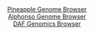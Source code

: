 <div id="Pineapple_Genome_Browser" align="center">
  <a href="https://igv.org/app/?sessionURL=blob:zZJda9swFIb_i6BjA8eW7NquDWWkbdqVNNua1Ek_KObEkR2tsuRKivNF_vu0srGbFZqLjYEupMORzvu.eraopUozKVCKfJeELiHIQXoulyOoG04_Q001SkvgmjpI0ZIqKgqK0i0qQRvIhlf25tyYRqeex0zTqUFU0tWBCzVspICldgtZe6eSc5hKBUYq7Z0oaKXHqrazpFNoGtfODtzQm4EBD3gzl0JLr6Giypf2vfxXKa.okDXN6wU37EVAbvVYjTO3hI_dyahbFFTrPl1fzo67_cvuOOhl9xfR6X325dMkiybvRqwSYBaKHo.hX_skrO7i2zg88E8uV9lJK64ueuY67h4EZ.96q4Ypqo9JTI6CMApxbKNhYkZX_5Nru9iezllydhNNo6Hfb3vwzL8t6vXXwcXN5mqw_KPvI7RzEJfFwpKAirmKU4KdAEdO6EedH1ty5GCc2HSUZCh9eHSQUVA82faHLTLrxvKCNH1evKDjIKlmVKG0k2AckyTxw8P4ECcJ2TlbtFD870V7ng2TGPtd34_yknFjYZ7lWjTaBSHctijdarNnlnhg8Dgb083wPEzu5rdFG2zq0XpggSJPr6TpIDv85QOt1bdo.ifcvUWIa6b7wtYbhNGwOh2bQ2OSTQ_z9YrNB01wfnb9ajz7RVNKVYOx_bZijz95a0ExEMYWWqbZlHFm1hObolyilPiBxRYVkkvLIVLV9D12sENC_OE3nsHucfcd">Pineapple Genome Browser</a>
</div>
<div id="Alphonso_Genome_Browser" align="center">
  <a href="https://igv.org/app/?sessionURL=blob:zZNdb5swFIb_i6VWm0TAhgIBqZpo0rRpun6kS9KmqpADBrwZm9kOSRrlv8.tNu1mlZqLTZN8gY_88Z6Hx1vQEqmo4CAGro18GyFgAVWJ1R2uG0aucE0UiAvMFLGAJAWRhGcExFtQYKXxZHxpdlZaNyp2HKqbTo15KWzl2bjGz4LjlbIzUTs9wRheCIm1kMo5kbgVDi3bzooscNPY5m7P9p0ca.xg1lSCK.E0hJfpypyX_iqlJeGiJmm9ZJq.BkhNHpMxtwv8KZndJVlGlBqRzTA_TkbDZOqdTuZnQW8.uT6fTYLZ4R0tOdZLSY5RNo8O3MH96OHLjOnbsQgvW3XgngzXD6ac9x8OvP7h6bqhkqhjFKKu5wc.fMFDeU7W_1PnZtA9uycRrprp1_s.eWa9z73u8HzcDv01vpmevtH3zgJMZEtjA8gqGcYIWh4MLN8NOi.fqGtBGBk6UlAQPz5ZQEucfTPLH7dAbxrjDFDk._JVHwsImRMJ4k4EYYiiyPWPwiMYRWhnbcFSsr.HdjAZRyF0E9cN0oIybYTOU8UbZWPO7TYr7PJ5T5b.6HbQ9yI0H1TTbnBxVtVGo.5JkHCWJ3.k6RoC5vLXH2hafU.mf.Lde4LYerGvbNHNlSGy1GHuselmdjFYmal5ZGf3il2P4c3Rm5D2A1QIWWNt1puKmf60rsWSYq5NoaWKLiijejMzLMUKxMj1jLwgE0wYG4EsFx.gBS3kw4._JfV2T7sf">Alphonso Genome Browser</a>
</div>


<div id="DAF_Genomics_Browser" align="center">
  <a href="https://igv.org/app/?sessionURL=blob:tZFra9swFIb_i6D95Jt8rQ1heGuyhGzt1swxtJRwasuxiGU5kpxLQ_77hNcx2Chj0IEkJM7lfXWeE9oRISlvUYJcCwcWxshAsub7BbCuITfAiERJBY0kBhKkIoK0BUHJCVUgFWR3n3RlrVQnE9suoTLXpOWMFtKSngWdKXmvaqJTTdcCBs.8hb20Cs50sgIbmq7mreQ2FAWR0nTsjrTr1R708TO2GlqSFesbRQfVlTahjZVWBdotbUty.IuR_6CsF32X5ot0qJ.T46wcpfNZuvTG2f3H8MN9djvNszC_XNB1C6oXZLQM8_mN46R9.fn9pFfeLtiyw4U7wd_0Qb9eeNeX40NHBZEjHOErLwgD7KOzgRpe9BoDKmqBE.wbkXtluL5vvlx1op6D4BQlD48GUgKKjU5_OCF17DQsJMm2H7gZiIuSCJSYseNEOI7dwI98J47x2TihXjRvTHOS3cWR46auG1pPwLR.RZthhFroz.Bbofyts97_imq.W_AgVHyTL5_i9fg2mH6ZTZ6P19Pt5hVMBnr1WxUXDJQO_Xi.QIFGqzHSql9UvPPj.Ts-">DAF Genomics Browser</a>
</div>
